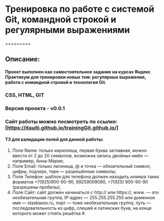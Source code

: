 # Тренировка по работе с системой Git, командной строкой и регулярными выражениями
=========
 
## Описание:
#### Проект выполнен как самостоятельное задание на курсах Яндекс Практикум для тренировки новых тем: регулярные выражения, работа с командной строкой и технология Git.
 
 
### CSS, HTML, GIT
### Версия проекта - v0.0.1
### Сайт работы можно посмотреть по ссылке: [https://itauiti.github.io/trainingGit.github.io/]
#### ТЗ для валидации полей для данной работы:
1. Поле Name: только кириллица, первая буква заглавная, можно ввести от 2 до 20 символов, возможна запись двойных имён — например, Анна-Мария;
2. Поле Email: только латиница, @ и точка — обязательный символ, цифры, подчерк, тире — разрешённые символы;
3. Поле Телефон: шаблон для телефона должен находить номера таких форматов +7(925)900-90-90, 89259009090, +7(925) 900-90-90 (разрешены пробелы);
4. Поле Сайт: сайт должен начинаться с http:// или https://, www. — это необязательная группа, IP-адрес — 255.255.255.255 или доменное имя — stasbasov.ru, порт — тоже необязательная группа, путь — последовательность из цифр, слешей и латинских букв, на конце которого может стоять решётка #.
